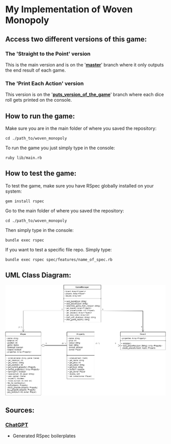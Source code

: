 # My Implementation of Woven Monopoly
## Access two different versions of this game:
### **The 'Straight to the Point' version**
This is the main version and is on the '[**master**](https://github.com/dagbay/woven_monopoly/tree/master)' branch where it only outputs the end result of each game. 
### **The 'Print Each Action' version**
This version is on the '[**puts_version_of_the_game**](https://github.com/dagbay/woven_monopoly/tree/puts_version_of_the_game)' branch where each dice roll gets printed on the console.
## How to run the game:
Make sure you are in the main folder of where you saved the repository:
```
cd ./path_to/woven_monopoly
```
To run the game you just simply type in the console:
```
ruby lib/main.rb
```
## How to test the game:
To test the game, make sure you have RSpec globally installed on your system:
```
gem install rspec
```
Go to the main folder of where you saved the repository:
```
cd ./path_to/woven_monopoly
```
Then simply type in the console:
```
bundle exec rspec
```
If you want to test a specific file repo. Simply type:
```
bundle exec rspec spec/features/name_of_spec.rb
```
## UML Class Diagram:
![alt text](./woven_monopoly_uml.png)
## Sources:
### [ChatGPT](https://www.chat.openai.com/chat)
- Generated RSpec boilerplates
